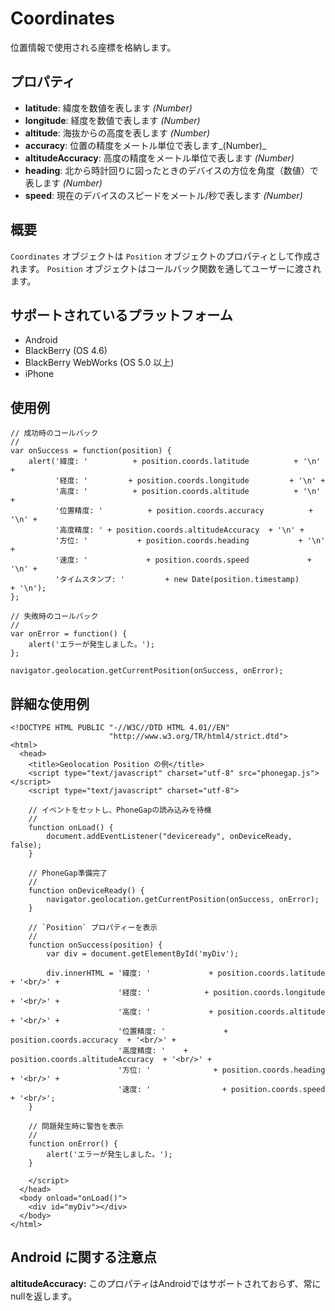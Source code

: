 Coordinates
===========

位置情報で使用される座標を格納します。


プロパティ
----------

* __latitude__: 緯度を数値を表します _(Number)_
* __longitude__: 経度を数値で表します _(Number)_
* __altitude__: 海抜からの高度を表します _(Number)_
* __accuracy__: 位置の精度をメートル単位で表します_(Number)_
* __altitudeAccuracy__: 高度の精度をメートル単位で表します _(Number)_
* __heading__: 北から時計回りに図ったときのデバイスの方位を角度（数値）で表します _(Number)_
* __speed__: 現在のデバイスのスピードをメートル/秒で表します _(Number)_

概要
-----------
`Coordinates` オブジェクトは `Position` オブジェクトのプロパティとして作成されます。
 `Position` オブジェクトはコールバック関数を通してユーザーに渡されます。


サポートされているプラットフォーム
-------------------

- Android
- BlackBerry (OS 4.6)
- BlackBerry WebWorks (OS 5.0 以上)
- iPhone

使用例
-------------

    // 成功時のコールバック
    //
    var onSuccess = function(position) {
        alert('緯度: '          + position.coords.latitude          + '\n' +
              '経度: '         + position.coords.longitude         + '\n' +
              '高度: '          + position.coords.altitude          + '\n' +
              '位置精度: '          + position.coords.accuracy          + '\n' +
              '高度精度: ' + position.coords.altitudeAccuracy  + '\n' +
              '方位: '           + position.coords.heading           + '\n' +
              '速度: '             + position.coords.speed             + '\n' +
              'タイムスタンプ: '         + new Date(position.timestamp)      + '\n');
    };

    // 失敗時のコールバック
    //
    var onError = function() {
        alert('エラーが発生しました。');
    };

    navigator.geolocation.getCurrentPosition(onSuccess, onError);

詳細な使用例
------------

    <!DOCTYPE HTML PUBLIC "-//W3C//DTD HTML 4.01//EN"
                          "http://www.w3.org/TR/html4/strict.dtd">
    <html>
      <head>
        <title>Geolocation Position の例</title>
        <script type="text/javascript" charset="utf-8" src="phonegap.js"></script>
        <script type="text/javascript" charset="utf-8">

        // イベントをセットし、PhoneGapの読み込みを待機
        //
        function onLoad() {
            document.addEventListener("deviceready", onDeviceReady, false);
        }

        // PhoneGap準備完了
        //
        function onDeviceReady() {
            navigator.geolocation.getCurrentPosition(onSuccess, onError);
        }
    
        // `Position` プロパティーを表示
        //
        function onSuccess(position) {
            var div = document.getElementById('myDiv');
        
            div.innerHTML = '緯度: '             + position.coords.latitude  + '<br/>' +
                            '経度: '            + position.coords.longitude + '<br/>' +
                            '高度: '             + position.coords.altitude  + '<br/>' +
                            '位置精度: '             + position.coords.accuracy  + '<br/>' +
                            '高度精度: '    + position.coords.altitudeAccuracy  + '<br/>' +
                            '方位: '              + position.coords.heading   + '<br/>' +
                            '速度: '                + position.coords.speed     + '<br/>';
        }
    
        // 問題発生時に警告を表示
        //
        function onError() {
            alert('エラーが発生しました。');
        }

        </script>
      </head>
      <body onload="onLoad()">
        <div id="myDiv"></div>
      </body>
    </html>
    
Android に関する注意点
-------------

__altitudeAccuracy:__ このプロパティはAndroidではサポートされておらず、常にnullを返します。